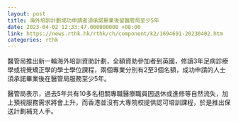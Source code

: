 ```yaml
---
layout: post
title: 海外培訓計劃成功申請者須承諾畢業後留醫管局至少5年
date: 2023-04-02 12:33:47.000000000 +08:00
link: https://news.rthk.hk/rthk/ch/component/k2/1694691-20230402.htm
categories: rthk
---
```


醫管局推出新一輪海外培訓資助計劃，全額資助參加者到英國，修讀3年足病診療學或視覺矯正學的學士學位課程，兩個專業分別有2至3個名額，成功申請的人士須承諾畢業後在醫管局服務至少5年。

醫管局表示，過去5年共有10多名相關專職醫療職員因退休或進修等自然流失，加上預視服務需求將會上升，而香港並沒有大專院校提供認可培訓課程，於是推出保送計劃補充人手。
